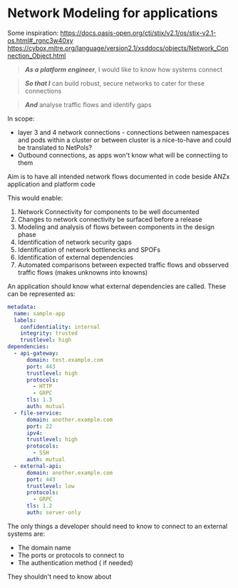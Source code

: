 # Network Modeling for applications

Some inspiration:
https://docs.oasis-open.org/cti/stix/v2.1/os/stix-v2.1-os.html#_rgnc3w40xy
https://cybox.mitre.org/language/version2.1/xsddocs/objects/Network_Connection_Object.html

>***As a platform engineer***, I would like to know how systems connect

>***So that I*** can build robust, secure networks to cater for these connections

>***And*** analyse traffic flows and identify gaps

In scope:

- layer 3 and 4 network connections - connections between namespaces and pods within a cluster or between cluster is a nice-to-have and could be translated to NetPols?
- Outbound connections, as apps won't know what will be connectiing to them

Aim is to have all intended network flows documented in code beside ANZx application and platform code

This would enable:

1. Network Connectivity for components to be well documented
1. Changes to network connectivity be surfaced before a release
1. Modeling and analysis of flows between components in the design phase
1. Identification of network security gaps
1. Identification of network bottlenecks and SPOFs
1. Identification of external dependencies
1. Automated comparisons between expected traffic flows and obsserved traffic flows (makes unknowns into knowns)

An application should know what external dependencies are called. These can be represented as:

```yaml
metadata:
  name: sample-app
  labels:
    confidentiality: internal
    integrity: trusted
    trustlevel: high
dependencies:
  - api-gateway: 
      domain: test.example.com
      port: 443
      trustlevel: high
      protocols:
        - HTTP
        - GRPC
      tls: 1.3
      auth: mutual
  - file-service: 
      domain: another.example.com
      port: 22
      ipv4: 
      trustlevel: high
      protocols: 
        - SSH
      auth: mutual
  - external-api: 
      domain: another.example.com
      port: 443
      trustlevel: low
      protocols:
        - GRPC
      tls: 1.2
      auth: server-only

```

The only things a developer should need to know to connect to an external systems are:

- The domain name
- The ports or protocols to connect to
- The authentication method ( if needed)

They shouldn't need to know about 
